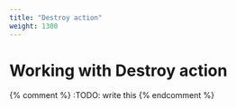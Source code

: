 ```yaml
---
title: "Destroy action"
weight: 1300
---
```


# Working with Destroy action

{% comment %} :TODO: write this {% endcomment %}